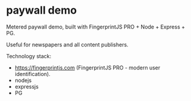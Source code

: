 # paywall demo
Metered paywall demo, built with FingerprintJS PRO + Node + Express + PG.

Useful for newspapers and all content publishers.

Technology stack:

* https://fingerprintjs.com (FingerprintJS PRO - modern user identification).
* nodejs
* expressjs
* PG
